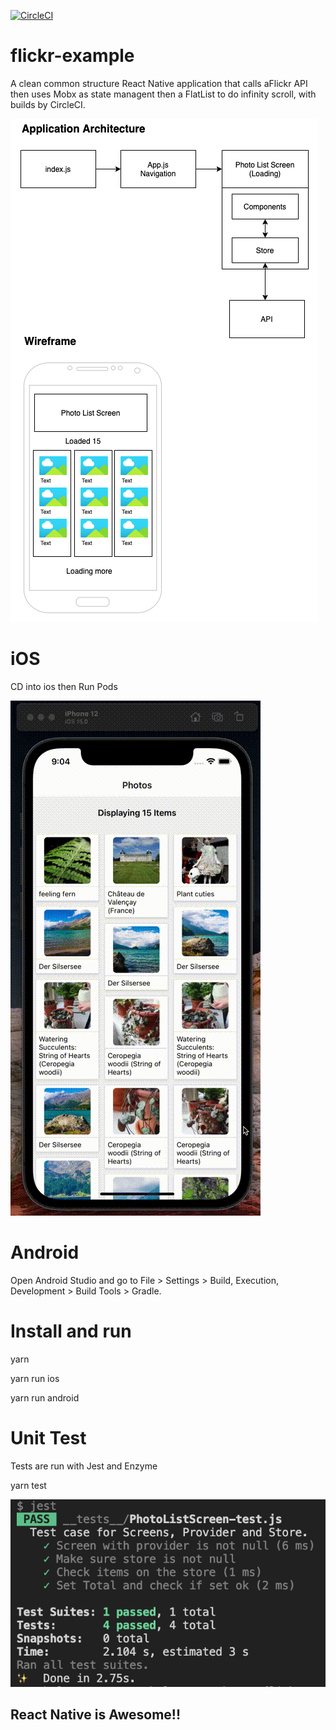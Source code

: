 [![CircleCI](https://circleci.com/gh/MarshalPaterson/flickr-example/tree/main.svg?style=svg)](https://circleci.com/gh/MarshalPaterson/flickr-example/tree/main)

# flickr-example

A clean common structure React Native application that calls aFlickr API then uses Mobx as state managent then a FlatList to do infinity scroll, with builds by CircleCI.

![sd](https://github.com/MarshalPaterson/flickr-example/blob/main/SolutionDesign/SolutionDesign.drawio.png)

# iOS
CD into ios then Run Pods

![ios](https://github.com/MarshalPaterson/flickr-example/blob/main/SolutionDesign/ios.gif)

# Android

Open Android Studio and go to File > Settings > Build, Execution, Development > Build Tools > Gradle.

# Install and run
yarn 

yarn run ios

yarn run android

# Unit Test
Tests are run with Jest and Enzyme

yarn test

![ios](https://github.com/MarshalPaterson/flickr-example/blob/main/SolutionDesign/UnitTests.png)


## React Native is Awesome!!